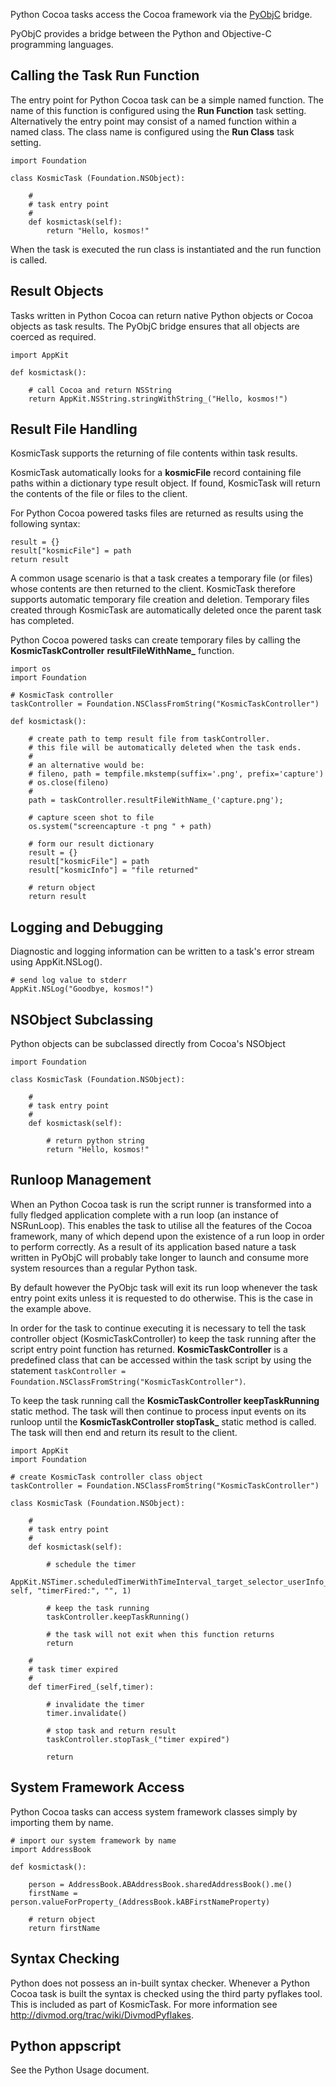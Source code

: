 

Python Cocoa tasks access the Cocoa framework via the [PyObjC](http://pyobjc.sourceforge.net/) bridge. 

PyObjC provides a bridge between the Python and Objective-C programming languages. 


Calling the Task Run Function
-------------------------------

The entry point for Python Cocoa task can be a simple named function. The name of this function is configured using the **Run Function** task setting. Alternatively the entry point may consist of a named function within a named class. The class name is configured using the **Run Class** task setting.

	import Foundation
	
	class KosmicTask (Foundation.NSObject):
	    	
		#
		# task entry point
		#
		def kosmictask(self):
			return "Hello, kosmos!"

When the task is executed the run class is instantiated and the run function is called.


Result Objects
---------------

Tasks written in Python Cocoa can return native Python objects or Cocoa objects as task results. The PyObjC bridge ensures that all objects are coerced as required.

	import AppKit
	
	def kosmictask():
	
		# call Cocoa and return NSString
		return AppKit.NSString.stringWithString_("Hello, kosmos!")
	

Result File Handling
--------------------

KosmicTask supports the returning of file contents within task results. 

KosmicTask automatically looks for a **kosmicFile** record containing file paths within a dictionary type result object. If found, KosmicTask will return the contents of the file or files to the client.

For Python Cocoa powered tasks files are returned as results using the following syntax:

	result = {}
	result["kosmicFile"] = path
	return result

A common usage scenario is that a task creates a temporary file (or files) whose contents are then returned to the client. KosmicTask therefore supports automatic temporary file creation and deletion. Temporary files created through KosmicTask are automatically deleted once the parent task has completed.

Python Cocoa powered tasks can create temporary files by calling the **KosmicTaskController** **resultFileWithName_** function.

	import os
	import Foundation
	
	# KosmicTask controller
	taskController = Foundation.NSClassFromString("KosmicTaskController")
	
	def kosmictask():
	
		# create path to temp result file from taskController.
		# this file will be automatically deleted when the task ends.
		#
		# an alternative would be:
		# fileno, path = tempfile.mkstemp(suffix='.png', prefix='capture')
		# os.close(fileno)
	   	#
		path = taskController.resultFileWithName_('capture.png');
	    
		# capture sceen shot to file
		os.system("screencapture -t png " + path)
	
		# form our result dictionary
		result = {}
		result["kosmicFile"] = path
		result["kosmicInfo"] = "file returned"
		
		# return object
		return result


Logging and Debugging
---------------------

Diagnostic and logging information can be written to a task's error stream using AppKit.NSLog(). 

	# send log value to stderr
	AppKit.NSLog("Goodbye, kosmos!")


NSObject Subclassing
--------------------

Python objects can be subclassed directly from Cocoa's NSObject 

	import Foundation
	
	class KosmicTask (Foundation.NSObject):
	    	
		#
		# task entry point
		#
		def kosmictask(self):
		
			# return python string
			return "Hello, kosmos!"
	

Runloop Management
------------------

When an Python Cocoa task is run the script runner is transformed into a fully fledged application complete with a run loop (an instance of NSRunLoop). This enables the task to utilise all the features of the Cocoa framework, many of which depend upon the existence of a run loop in order to perform correctly. As a result of its application based nature a task written in PyObjC will probably take longer to launch and consume more system resources than a regular Python task.

By default however the PyObjc task will exit its run loop whenever the task entry point exits unless it is requested to do otherwise. This is the case in the example above.

In order for the task to continue executing it is necessary to tell the task controller object (KosmicTaskController) to keep the task running after the script entry point function has returned. **KosmicTaskController** is a predefined class that can be accessed within the task script by using the statement `taskController = Foundation.NSClassFromString("KosmicTaskController")`.

To keep the task running call the **KosmicTaskController keepTaskRunning** static method. The task will then continue to process input events on its runloop until the **KosmicTaskController stopTask_** static method is called. The task will then end and return its result to the client.

	import AppKit
	import Foundation
	
	# create KosmicTask controller class object
	taskController = Foundation.NSClassFromString("KosmicTaskController")
	
	class KosmicTask (Foundation.NSObject):
	    	
		#
		# task entry point
		#
		def kosmictask(self):
	
			# schedule the timer
			AppKit.NSTimer.scheduledTimerWithTimeInterval_target_selector_userInfo_repeats_(2, self, "timerFired:", "", 1)
	
			# keep the task running
			taskController.keepTaskRunning()
		
			# the task will not exit when this function returns
			return
			
		#
		# task timer expired
		#
		def timerFired_(self,timer):
			
			# invalidate the timer
			timer.invalidate()
			
			# stop task and return result
			taskController.stopTask_("timer expired")
		
			return


System Framework Access
-----------------------

Python Cocoa tasks can access system framework classes simply by importing them by name.

	# import our system framework by name
	import AddressBook
	
	def kosmictask():
		
		person = AddressBook.ABAddressBook.sharedAddressBook().me()
		firstName = person.valueForProperty_(AddressBook.kABFirstNameProperty)
		
		# return object
		return firstName


Syntax Checking
----------------

Python does not possess an in-built syntax checker. Whenever a Python Cocoa task is built the syntax is checked using the third party pyflakes tool. This is included as part of KosmicTask. For more information see <http://divmod.org/trac/wiki/DivmodPyflakes>.


Python appscript
----------------

See the Python Usage document. 
